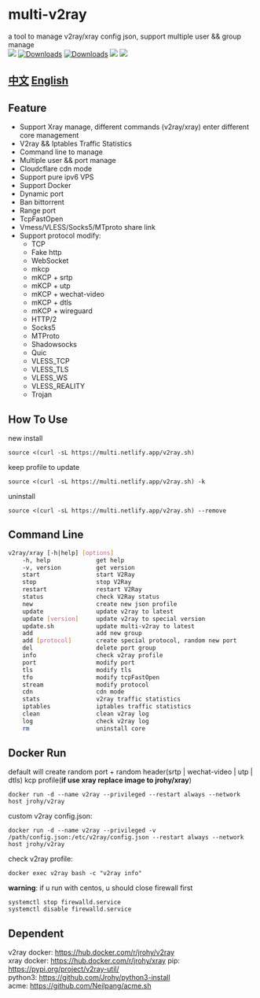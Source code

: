 # multi-v2ray
a tool to manage v2ray/xray config json, support multiple user && group manage  
![](https://img.shields.io/pypi/v/v2ray-util.svg) 
[![Downloads](https://pepy.tech/badge/v2ray-util)](https://pepy.tech/project/v2ray-util)
[![Downloads](https://pepy.tech/badge/v2ray-util/month)](https://pepy.tech/project/v2ray-util)
![](https://img.shields.io/docker/pulls/jrohy/v2ray.svg)
![](https://img.shields.io/github/license/Jrohy/multi-v2ray.svg)

## [中文](README.md)  [English](README_EN.md)

## Feature
- Support Xray manage, different commands (v2ray/xray) enter different core management
- V2ray && Iptables Traffic Statistics
- Command line to manage
- Multiple user && port manage
- Cloudcflare cdn mode
- Support pure ipv6 VPS
- Support Docker
- Dynamic port
- Ban bittorrent
- Range port
- TcpFastOpen
- Vmess/VLESS/Socks5/MTproto share link
- Support protocol modify:
  - TCP
  - Fake http
  - WebSocket
  - mkcp
  - mKCP + srtp
  - mKCP + utp
  - mKCP + wechat-video
  - mKCP + dtls
  - mKCP + wireguard
  - HTTP/2
  - Socks5
  - MTProto
  - Shadowsocks
  - Quic
  - VLESS_TCP
  - VLESS_TLS
  - VLESS_WS
  - VLESS_REALITY
  - Trojan

## How To Use
new install
```
source <(curl -sL https://multi.netlify.app/v2ray.sh)
```

keep profile to update
```
source <(curl -sL https://multi.netlify.app/v2ray.sh) -k
```

uninstall
```
source <(curl -sL https://multi.netlify.app/v2ray.sh) --remove
```

## Command Line
```bash
v2ray/xray [-h|help] [options]
    -h, help             get help
    -v, version          get version
    start                start V2Ray
    stop                 stop V2Ray
    restart              restart V2Ray
    status               check V2Ray status
    new                  create new json profile
    update               update v2ray to latest
    update [version]     update v2ray to special version
    update.sh            update multi-v2ray to latest
    add                  add new group
    add [protocol]       create special protocol, random new port
    del                  delete port group
    info                 check v2ray profile
    port                 modify port
    tls                  modify tls
    tfo                  modify tcpFastOpen
    stream               modify protocol
    cdn                  cdn mode
    stats                v2ray traffic statistics
    iptables             iptables traffic statistics
    clean                clean v2ray log
    log                  check v2ray log
    rm                   uninstall core
```

## Docker Run
default will create random port + random header(srtp | wechat-video | utp | dtls) kcp profile(**if use xray replace image to jrohy/xray**)  
```
docker run -d --name v2ray --privileged --restart always --network host jrohy/v2ray
```

custom v2ray config.json:
```
docker run -d --name v2ray --privileged -v /path/config.json:/etc/v2ray/config.json --restart always --network host jrohy/v2ray
```

check v2ray profile:
```
docker exec v2ray bash -c "v2ray info"
```

**warning**: if u run with centos, u should close firewall first
```
systemctl stop firewalld.service
systemctl disable firewalld.service
```

## Dependent
v2ray docker: https://hub.docker.com/r/jrohy/v2ray  
xray docker: https://hub.docker.com/r/jrohy/xray
pip: https://pypi.org/project/v2ray-util/  
python3: https://github.com/Jrohy/python3-install  
acme: https://github.com/Neilpang/acme.sh
